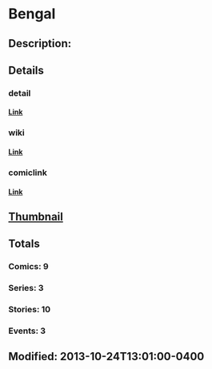 # Bengal
## Description: 
## Details
### detail
#### [Link](http://marvel.com/characters/257/bengal?utm_campaign=apiRef&utm_source=225578a89fc76f3d20fbffda5d17a88d)
### wiki
#### [Link](http://marvel.com/universe/Bengal_(Duc_No_Tranh)?utm_campaign=apiRef&utm_source=225578a89fc76f3d20fbffda5d17a88d)
### comiclink
#### [Link](http://marvel.com/comics/characters/1010829/bengal?utm_campaign=apiRef&utm_source=225578a89fc76f3d20fbffda5d17a88d)
## [Thumbnail](http://i.annihil.us/u/prod/marvel/i/mg/3/70/5269523ee6c03.jpg)
## Totals
### Comics: 9
### Series: 3
### Stories: 10
### Events: 3
## Modified: 2013-10-24T13:01:00-0400